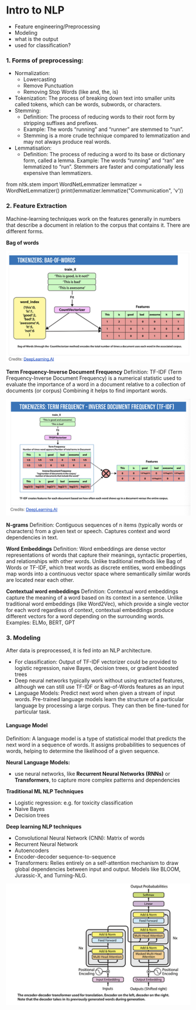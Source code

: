 # Intro to NLP

- Feature engineering/Preprocessing
- Modeling
- what is the output
- used for classification?

### **1. Forms of preprocessing:**
- Normalization:
    - Lowercasting
    - Remove Punctuation
    - Removing Stop Words (like and, the, is)
- Tokenization: The process of breaking down text into smaller units called tokens, which can be words, subwords, or characters.
- Stemming: 
    - Definition: The process of reducing words to their root form by stripping suffixes and prefixes.
    - Example: The words “running” and “runner” are stemmed to “run”.
    - Stemming is a more crude technique compared to lemmatization and may not always produce real words.
- Lemmatisation:
    - Definition: The process of reducing a word to its base or dictionary form, called a lemma.
    Example: The words “running” and “ran” are lemmatized to “run”.
    Stemmers are faster and computationally less expensive than lemmatizers.

from nltk.stem import WordNetLemmatizer
lemmatizer = WordNetLemmatizer()
print(lemmatizer.lemmatize("Communication", 'v'))

### **2. Feature Extraction**
Machine-learning techniques work on the features generally in numbers that describe a document in relation to the corpus that contains it.
There are different forms.

**Bag of words**

![Bag of Words](images/bag_of_words.png "Bag of Words Example")

**Term Frequency-Inverse Document Frequency**
Definition: TF-IDF (Term Frequency-Inverse Document Frequency) is a numerical statistic used to evaluate the importance of a word in a document relative to a collection of documents (or corpus)
Combining it helps to find important words.

![image](images/tf-idf.png "TF-IDF")

**N-grams**
Definition: Contiguous sequences of n items (typically words or characters) from a given text or speech. Captures context and word dependencies in text.

**Word Embeddings**
Definition: Word embeddings are dense vector representations of words that capture their meanings, syntactic properties, and relationships with other words. Unlike traditional methods like Bag of Words or TF-IDF, which treat words as discrete entities, word embeddings map words into a continuous vector space where semantically similar words are located near each other.

**Contextual word embeddings**
Definition: Contextual word embeddings capture the meaning of a word based on its context in a sentence. Unlike traditional word embeddings (like Word2Vec), which provide a single vector for each word regardless of context, contextual embeddings produce different vectors for a word depending on the surrounding words.
Examples: ELMo, BERT, GPT

### **3. Modeling**
After data is preprocessed, it is fed into an NLP architecture.

- For classification: Output of TF-IDF vectorizer could be provided to logistic regression, naive Bayes, decision trees, or gradient boosted trees
- Deep neural networks typically work without using extracted features, although we can still use TF-IDF or Bag-of-Words features as an input
- Language Models: Predict next word when given a stream of input words. Pre-trained language models learn the structure of a particular language by processing a large corpus. They can then be fine-tuned for particular task. 

#### **Language Model**
Definition: A language model is a type of statistical model that predicts the next word in a sequence of words. It assigns probabilities to sequences of words, helping to determine the likelihood of a given sequence.

**Neural Language Models:**
- use neural networks, like **Recurrent Neural Networks (RNNs)** or **Transformers**, to capture more complex patterns and dependencies

**Traditional ML NLP Techniques**
- Logistic regression: e.g. for toxicity classification
- Naive Bayes
- Decision trees

**Deep learning NLP techniques**
- Convolutional Neural Network (CNN): Matrix of words
- Recurrent Neural Network
- Autoencoders
- Encoder-decoder sequence-to-sequence
- Transformers: Relies entirely on a self-attention mechanism to draw global dependencies between input and output. Models like BLOOM, Jurassic-X, and Turning-NLG.

![image](images/transformer.png "TF-IDF")